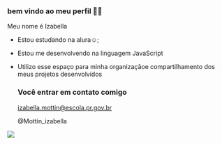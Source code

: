 ### bem vindo ao meu perfil 🙅‍♀️

Meu nome é Izabella

- Estou estudando na alura☺️;
- Estou me desenvolvendo na linguagem JavaScript
- Utilizo esse espaço para minha organizaçãoe compartilhamento dos meus projetos desenvolvidos

  ### Você entrar em contato comigo

  izabella.mottin@escola.pr.gov.br
  
  @Mottin_izabella

![](https://media1.tenor.com/m/5LT51B0DSIoAAAAC/funny-animals-dog.gif)
